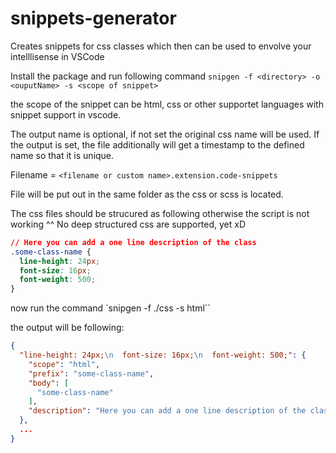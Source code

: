 # snippets-generator

Creates snippets for css classes which then can be used to envolve your intelllisense in VSCode

Install the package and run following command `snipgen -f <directory> -o <ouputName> -s <scope of snippet>`

the scope of the snippet can be html, css or other supportet languages with snippet support in vscode.

The output name is optional, if not set the original css name will be used.
If the output is set, the file additionally will get a timestamp to the defined name so that it is unique.

Filename = `<filename or custom name>.extension.code-snippets`

File will be put out in the same folder as the css or scss is located.

The css files should be strucured as following otherwise the script is not working ^^
No deep structured css are supported, yet xD

```css
// Here you can add a one line description of the class
.some-class-name {
  line-height: 24px;
  font-size: 16px;
  font-weight: 500;
}
```

now run the command `snipgen -f ./css -s html``

the output will be following:

```json
{
  "line-height: 24px;\n  font-size: 16px;\n  font-weight: 500;": {
    "scope": "html",
    "prefix": "some-class-name",
    "body": [
      "some-class-name"
    ],
    "description": "Here you can add a one line description of the class"
  },
  ...
}
```
